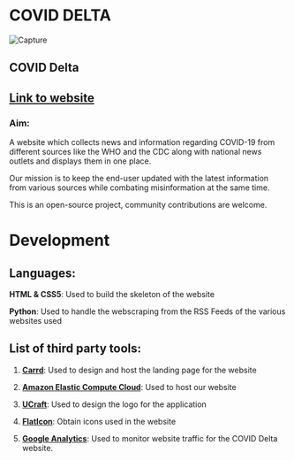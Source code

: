 # COVID DELTA


![Capture](https://user-images.githubusercontent.com/44821150/82948738-fc60e580-9fbf-11ea-94e8-7bacb7360d61.JPG)

## **COVID Delta**

## [Link to website](https://coviddelta.carrd.co/)

### **Aim:**
A website which collects news and information regarding COVID-19 from different sources like the WHO and the CDC along with national news outlets and displays them in one place.

Our mission is to keep the end-user updated with the latest information from various sources while combating misinformation at the same time.

This is an open-source project, community contributions are welcome.
# **Development**
## Languages:
**HTML & CSS5**: Used to build the skeleton of the website

**Python**: Used to handle the webscraping from the RSS Feeds of the various websites used 
## List of third party tools:

1. **[Carrd](https://carrd.co/)**: Used to design and host the landing page for the website

2. **[Amazon Elastic Compute Cloud](https://aws.amazon.com/ec2)**: Used to host our website

3. **[UCraft](https://www.ucraft.com/free-logo-maker?ref=NoCode)**: Used to design the logo for the application

4. **[FlatIcon](https://www.flaticon.com/authors/flat-icons)**: Obtain icons used in the website

5. **[Google Analytics](https://analytics.google.com/analytics/web)**: Used to monitor website traffic for the COVID Delta website.
